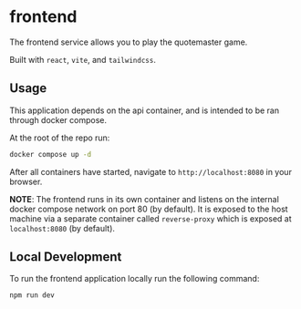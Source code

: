 # frontend

The frontend service allows you to play the quotemaster game.

Built with `react`, `vite`, and `tailwindcss`.

## Usage

This application depends on the api container, and is intended to be ran through docker compose.

At the root of the repo run:

```sh
docker compose up -d
```

After all containers have started, navigate to `http://localhost:8080` in your browser.

**NOTE**: The frontend runs in its own container and listens on the internal docker compose network on port 80 (by default). It is exposed to the host machine via a separate container called `reverse-proxy` which is exposed at `localhost:8080` (by default).

## Local Development

To run the frontend application locally run the following command:

```
npm run dev
```
